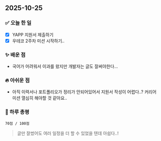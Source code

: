 ## 2025-10-25

### ✅ 오늘 한 일

- [x] YAPP 지원서 제출하기
- [x] 우테코 2주차 미션 시작하기..

### ✨ 배운 점

- 국어가 어려워서 이과를 왔지만 개발자는 글도 잘써야한다...

### 🔥 아쉬운 점

- 아직 이력서나 포트폴리오가 정리가 안되어있어서 지원서 작성이 어렵다..? 커리어 미션 열심히 해야할 것 같아요..

### 💬 하루 총평

```
70점 / 100점
```

> 글만 잘썼어도 여러 일정을 더 할 수 있었을 텐데 아쉽다..!
